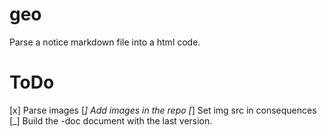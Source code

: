 # geo

Parse a notice markdown file into a html code.

# ToDo

[x] Parse images
[_] Add images in the repo
[_] Set img src in consequences
[_] Build the -doc document with the last version.
